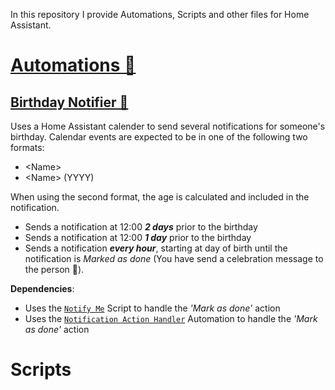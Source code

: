 In this repository I provide Automations, Scripts and other files for Home Assistant.

# [Automations 🔗](https://github.com/benjamin-dcs/home-assistant/blob/main/automations/)
## [Birthday Notifier 🔗](https://github.com/benjamin-dcs/home-assistant/blob/main/automations/birthday_notifier.yaml)
Uses a Home Assistant calender to send several notifications for someone's birthday. Calendar events are expected to be in one of the following two formats:
- \<Name\>
- \<Name\> (YYYY)

When using the second format, the age is calculated and included in the notification. 
- Sends a notification at 12:00 **_2 days_** prior to the birthday
- Sends a notification at 12:00 **_1 day_** prior to the birthday
- Sends a notification **_every hour_**, starting at day of birth until the notification is _Marked as done_ (You have send a celebration message to the person 🎉).

**Dependencies**:
- Uses the [`Notify Me`](https://github.com/benjamin-dcs/home-assistant/blob/main/scripts/notify_me.yaml) Script to handle the _'Mark as done'_ action
- Uses the [`Notification Action Handler`](https://github.com/benjamin-dcs/home-assistant/blob/main/automations/notification_action_handler.yaml) Automation to handle the _'Mark as done'_ action

# Scripts
